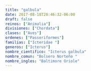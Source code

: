 ```yaml
---
title: "galbula"
date: 2017-08-18T20:46:32-06:00
draft: false
reinos: ["Animalia"]
divisiones: ["Chordata"]
clases: ["Aves"]
ordenes: ["Passeriformes"]
familias: ["Icteridae "]
generos: ["Icterus"]
nombre_cientifico: "Icterus galbula"
nombre_comun: "Bolsero Norteño "
nombre_ingles: "Baltimore Oriole"
---
```

